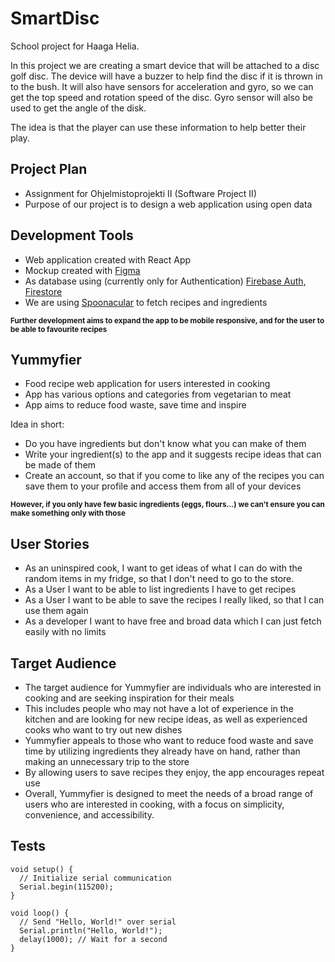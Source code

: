 # SmartDisc
School project for Haaga Helia. 
  
In this project we are creating a smart device that will be attached to a disc golf disc. The device will have a buzzer to help find the disc if it is thrown in to the bush. It will also have sensors for acceleration and gyro, so we can get the top speed and rotation speed of the disc. Gyro sensor will also be used to get the angle of the disk.
  
The idea is that the player can use these information to help better their play.


## Project Plan

- Assignment for Ohjelmistoprojekti II (Software Project II)
- Purpose of our project is to design a web application using open data

## Development Tools

- Web application created with React App
- Mockup created with [Figma](https://www.figma.com/)
- As database using (currently only for Authentication) [Firebase Auth, Firestore](https://firebase.google.com/)
- We are using [Spoonacular](https://www.spoonacular.com/) to fetch recipes and ingredients

<sub>**Further development aims to expand the app to be mobile responsive, and for the user to be able to favourite recipes**</sub>

## Yummyfier

- Food recipe web application for users interested in cooking
- App has various options and categories from vegetarian to meat
- App aims to reduce food waste, save time and inspire

Idea in short:
- Do you have ingredients but don't know what you can make of them
- Write your ingredient(s) to the app and it suggests recipe ideas that can be made of them
- Create an account, so that if you come to like any of the recipes you can save them to your profile and access them from all of your devices

<sub>**However, if you only have few basic ingredients (eggs, flours...) we can't ensure you can make something only with those**</sub>

## User Stories

- As an uninspired cook, I want to get ideas of what I can do with the random items in my fridge, so that I don't need to go to the store.
- As a User I want to be able to list ingredients I have to get recipes
- As a User I want to be able to save the recipes I really liked, so that I can use them again
- As a developer I want to have free and broad data which I can just fetch easily with no limits

## Target Audience

- The target audience for Yummyfier are individuals who are interested in cooking and are seeking inspiration for their meals
- This includes people who may not have a lot of experience in the kitchen and are looking for new recipe ideas, as well as experienced cooks who want to try out new dishes
- Yummyfier appeals to those who want to reduce food waste and save time by utilizing ingredients they already have on hand, rather than making an unnecessary trip to the store
- By allowing users to save recipes they enjoy, the app encourages repeat use
- Overall, Yummyfier is designed to meet the needs of a broad range of users who are interested in cooking, with a focus on simplicity, convenience, and accessibility.

## Tests
```
void setup() {
  // Initialize serial communication
  Serial.begin(115200);
}

void loop() {
  // Send "Hello, World!" over serial
  Serial.println("Hello, World!");
  delay(1000); // Wait for a second
}
```
